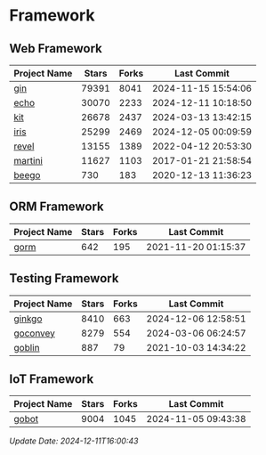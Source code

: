 # Framework

## Web Framework
| Project Name | Stars | Forks | Last Commit |
| ------------ | ----- | ----- | ----------- |
| [gin](https://github.com/gin-gonic/gin) | 79391 | 8041 | 2024-11-15 15:54:06 |
| [echo](https://github.com/labstack/echo) | 30070 | 2233 | 2024-12-11 10:18:50 |
| [kit](https://github.com/go-kit/kit) | 26678 | 2437 | 2024-03-13 13:42:15 |
| [iris](https://github.com/kataras/iris) | 25299 | 2469 | 2024-12-05 00:09:59 |
| [revel](https://github.com/revel/revel) | 13155 | 1389 | 2022-04-12 20:53:30 |
| [martini](https://github.com/go-martini/martini) | 11627 | 1103 | 2017-01-21 21:58:54 |
| [beego](https://github.com/astaxie/beego) | 730 | 183 | 2020-12-13 11:36:23 |

## ORM Framework
| Project Name | Stars | Forks | Last Commit |
| ------------ | ----- | ----- | ----------- |
| [gorm](https://github.com/jinzhu/gorm) | 642 | 195 | 2021-11-20 01:15:37 |

## Testing Framework
| Project Name | Stars | Forks | Last Commit |
| ------------ | ----- | ----- | ----------- |
| [ginkgo](https://github.com/onsi/ginkgo) | 8410 | 663 | 2024-12-06 12:58:51 |
| [goconvey](https://github.com/smartystreets/goconvey) | 8279 | 554 | 2024-03-06 06:24:57 |
| [goblin](https://github.com/franela/goblin) | 887 | 79 | 2021-10-03 14:34:22 |

## IoT Framework
| Project Name | Stars | Forks | Last Commit |
| ------------ | ----- | ----- | ----------- |
| [gobot](https://github.com/hybridgroup/gobot) | 9004 | 1045 | 2024-11-05 09:43:38 |

*Update Date: 2024-12-11T16:00:43*